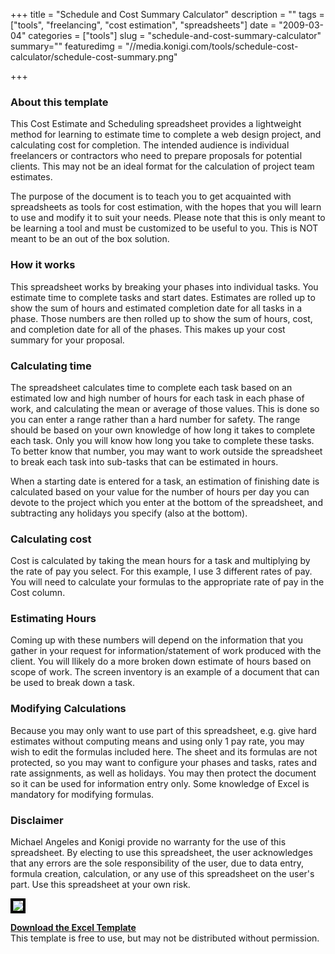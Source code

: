 +++
title = "Schedule and Cost Summary Calculator"
description = ""
tags = ["tools", "freelancing", "cost estimation", "spreadsheets"]
date = "2009-03-04"
categories = ["tools"]
slug = "schedule-and-cost-summary-calculator"
summary=""
featuredimg = "//media.konigi.com/tools/schedule-cost-calculator/schedule-cost-summary.png"

+++


<h3>About this template</h3>
<p>This Cost Estimate and Scheduling spreadsheet provides a lightweight method for learning to estimate time to complete a web design project, and calculating cost for completion. The intended audience is individual freelancers or contractors who need to prepare proposals for potential clients. This may not be an ideal format for the calculation of project team estimates. </p>
<p>The purpose of the document is to teach you to get acquainted with spreadsheets as tools for cost estimation, with the hopes that you will learn to use and modify it to suit your needs. Please note that this is only meant to be learning a tool and must be customized to be useful to you. This is NOT meant to be an out of the box solution.</p>
<h3>How it works</h3>
<p>This spreadsheet works by breaking your phases into individual tasks. You estimate time to complete tasks and start dates. Estimates are rolled up to show the sum of hours and estimated completion date for all tasks in a phase. Those numbers are then rolled up to show the sum of hours, cost, and completion date for all of the phases. This makes up your cost summary for your proposal. </p>
<h3>Calculating time</h3>
<p>The spreadsheet calculates time to complete each task based on an estimated low and high number of hours for each task in each phase of work, and calculating the mean or average of those values. This is done so you can enter a range rather than a hard number for safety. The range should be based on your own knowledge of how long it takes to complete each task. Only you will know how long you take to complete these tasks. To better know that number, you may want to work outside the spreadsheet to break each task into sub-tasks that can be estimated in hours.</p>
<p>When a starting date is entered for a task, an estimation of finishing date is calculated based on your value for the number of hours per day you can devote to the project which you enter at the bottom of the spreadsheet, and subtracting any holidays you specify (also at the bottom).</p>
<h3>Calculating cost</h3>
<p>Cost is calculated by taking the mean hours for a task and multiplying by the rate of pay you select. For this example, I use 3 different rates of pay. You will need to calculate your formulas to the appropriate rate of pay in the Cost column.</p>
<h3>Estimating Hours</h3>
<p>Coming up with these numbers will depend on the information that you gather in your request for information/statement of work produced with the client. You will llikely do a more broken down estimate of hours based on scope of work. The screen inventory is an example of a document that can be used to break down a task.</p>
<h3>Modifying Calculations</h3>
<p>Because you may only want to use part of this spreadsheet, e.g. give hard estimates without computing means and using only 1 pay rate, you may wish to edit the formulas included here. The sheet and its formulas are not protected, so you may want to configure your phases and tasks, rates and rate assignments, as well as holidays. You may then protect the document so it can be used for information entry only. Some knowledge of Excel is mandatory for modifying formulas.</p>

<h3>Disclaimer</h3>
<p>Michael Angeles and Konigi provide no warranty for the use of this spreadsheet. By electing to use this spreadsheet, the user acknowledges that any errors are the sole responsibility of the user, due to data entry, formula creation, calculation, or any use of this spreadsheet on the user's part. Use this spreadsheet at your own risk.</p>

<p><img src="//media.konigi.com/tools/schedule-cost-calculator/schedule-cost-summary.png" style="border: 4px solid black" /></p>

<p><strong><a href="//media.konigi.com/tools/schedule-cost-calculator/konigi-schedule-and-cost-template.xlt.zip">Download the Excel Template</a></strong><br />
<span class="t10">This template is free to use, but may not be distributed without permission. </span></p>
